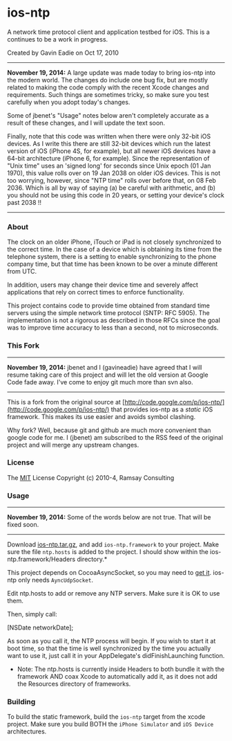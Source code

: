 # ios-ntp

A network time protocol client and application testbed for iOS.
This is a continues to be a work in progress.

Created by Gavin Eadie on Oct 17, 2010

----
**November 19, 2014:** A large update was made today to bring ios-ntp
into the modern world. The changes do include one bug fix, but are
mostly related to making the code comply with the recent Xcode changes
and requirements.  Such things are sometimes tricky, so make sure you
test carefully when you adopt today's changes.

Some of jbenet's "Usage" notes below aren't completely accurate as a
result of these changes, and I will update the text soon.

Finally, note that this code was written when there were only 32-bit iOS
devices. As I write this there are still 32-bit devices which run the
latest version of iOS (iPhone 4S, for example), but all newer iOS
devices have a 64-bit architecture (iPhone 6, for example).  Since the
representation of "Unix time" uses an 'signed long' for seconds since
Unix epoch (01 Jan 1970), this value rolls over on 19 Jan 2038 on older
iOS devices.  This is not too worrying, however, since "NTP time" rolls
over before that, on 08 Feb 2036.  Which is all by way of saying (a) be
careful with arithmetic, and (b) you should not be using this code in 20
years, or setting your device's clock past 2038 !!

----
### About

The clock on an older iPhone, iTouch or iPad is not closely synchronized
to the correct time. In the case of a device which is obtaining its time
from the telephone system, there is a setting to enable synchronizing to
the phone company time, but that time has been known to be over a minute
different from UTC.

In addition, users may change their device time and severely affect
applications that rely on correct times to enforce functionality.

This project contains code to provide time obtained from standard time
servers using the simple network time protocol (SNTP: RFC 5905). The
implementation is not a rigorous as described in those RFCs since the
goal was to improve time accuracy to less than a second, not to
microseconds.

### This Fork

----
**November 19, 2014:** jbenet and I (gavineadie) have agreed that I will resume
taking care of this project and will let the old version at Google Code fade away.
I've come to enjoy git much more than svn also.

----
This is a fork from the original source at
[http://code.google.com/p/ios-ntp/](http://code.google.com/p/ios-ntp/) that
provides ios-ntp as a *static* iOS framework. This makes its use easier and
avoids symbol clashing.

Why fork? Well, because git and github are much more convenient than google code
for me. I (jbenet) am subscribed to the RSS feed of the original project and
will merge any upstream changes.

### License

The [MIT](http://www.opensource.org/licenses/mit-license.php) License
Copyright (c) 2010-4, Ramsay Consulting

### Usage

----
**November 19, 2014:** Some of the words below are not true.  That will be fixed soon.

----
Download [ios-ntp.tar.gz](https://raw.github.com/jbenet/ios-ntp/master/release/ios-ntp.tar.gz),
and add `ios-ntp.framework` to your project. Make sure the file `ntp.hosts` is
added to the project. I should show within the ios-ntp.framework/Headers
directory.*

This project depends on CocoaAsyncSocket, so you may need to
[get it](http://code.google.com/p/cocoaasyncsocket/). ios-ntp only needs
`AyncUdpSocket`.

Edit ntp.hosts to add or remove any NTP servers. Make sure it is OK to use them.

Then, simply call:

[NSDate networkDate];

As soon as you call it, the NTP process will begin. If you wish to start it at
boot time, so that the time is well synchronized by the time you actually want
to use it, just call it in your AppDelegate's didFinishLaunching function.


* Note: The ntp.hosts is currently inside Headers to both bundle it with the
framework AND coax Xcode to automatically add it, as it does not add the
Resources directory of frameworks.

### Building

To build the static framework, build the `ios-ntp` target from the xcode
project. Make sure you build BOTH the `iPhone Simulator` and `iOS Device`
architectures.